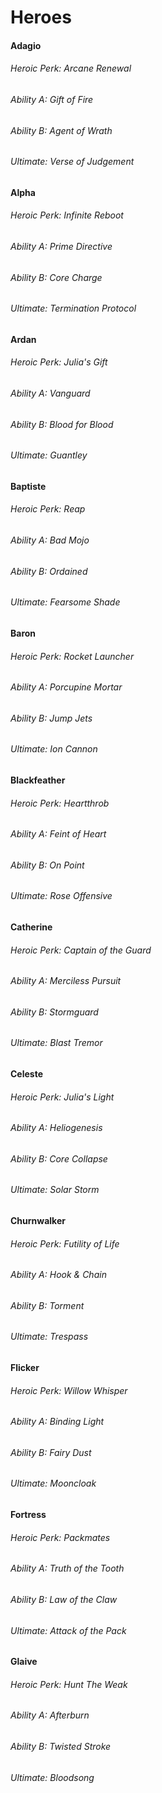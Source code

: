 # Heroes

#### Adagio

###### Heroic Perk: Arcane Renewal

###### Ability A: Gift of Fire

###### Ability B: Agent of Wrath

###### Ultimate: Verse of Judgement

#### Alpha

###### Heroic Perk: Infinite Reboot

###### Ability A: Prime Directive

###### Ability B: Core Charge

###### Ultimate: Termination Protocol

#### Ardan

###### Heroic Perk: Julia's Gift

###### Ability A: Vanguard

###### Ability B: Blood for Blood

###### Ultimate: Guantley

#### Baptiste

###### Heroic Perk: Reap

###### Ability A: Bad Mojo

###### Ability B: Ordained

###### Ultimate: Fearsome Shade

#### Baron

###### Heroic Perk: Rocket Launcher

###### Ability A: Porcupine Mortar

###### Ability B: Jump Jets

###### Ultimate: Ion Cannon

#### Blackfeather

###### Heroic Perk: Heartthrob

###### Ability A: Feint of Heart

###### Ability B: On Point

###### Ultimate: Rose Offensive

#### Catherine

###### Heroic Perk: Captain of the Guard

###### Ability A: Merciless Pursuit

###### Ability B: Stormguard

###### Ultimate: Blast Tremor

#### Celeste

###### Heroic Perk: Julia's Light

###### Ability A: Heliogenesis

###### Ability B: Core Collapse

###### Ultimate: Solar Storm

#### Churnwalker

###### Heroic Perk: Futility of Life

###### Ability A: Hook & Chain

###### Ability B: Torment

###### Ultimate: Trespass

#### Flicker

###### Heroic Perk: Willow Whisper

###### Ability A: Binding Light

###### Ability B: Fairy Dust

###### Ultimate: Mooncloak

#### Fortress

###### Heroic Perk: Packmates

###### Ability A: Truth of the Tooth

###### Ability B: Law of the Claw

###### Ultimate: Attack of the Pack

#### Glaive

###### Heroic Perk: Hunt The Weak

###### Ability A: Afterburn

###### Ability B: Twisted Stroke

###### Ultimate: Bloodsong



